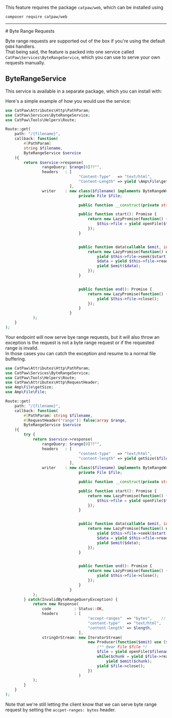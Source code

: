 This feature requires the package `catpaw/web`, which can be installed using<br/>
```
composer require catpaw/web
```
<hr/>
# Byte Range Requests

Byte range requests are supported out of the box if you're using the default `@404` handlers.<br/>
That being said, the feature is packed into one service called `CatPaw\Services\ByteRangeService`, which you can use to
serve your own requests manually.<br/>

## ByteRangeService

This service is available in a separate package, which you can install with:

Here's a simple example of how you would use the service:

```php
use CatPaw\Attributes\Http\PathParam;
use CatPaw\Services\ByteRangeService;
use CatPaw\Tools\Helpers\Route;

Route::get(
    path: "/{filename}",
    callback: function(
        #[PathParam]
        string $filename,
        ByteRangeService $service
    ){
        return $service->response(
                rangeQuery: $range[0]??"",
                headers   : [
                                "Content-Type"   => "text/html",
                                "Content-Length" => yield \Amp\File\getSize($filename),
                            ],
                writer    : new class($filename) implements ByteRangeWriterInterface {
                                private File $file;

                                public function __construct(private string $filename) { }

                                public function start(): Promise {
                                    return new LazyPromise(function() {
                                        $this->file = yield openFile($this->filename, "r");
                                    });
                                }


                                public function data(callable $emit, int $start, int $length): Promise {
                                    return new LazyPromise(function() use ($emit, $start, $length) {
                                        yield $this->file->seek($start);
                                        $data = yield $this->file->read($length);
                                        yield $emit($data);
                                    });
                                }


                                public function end(): Promise {
                                    return new LazyPromise(function() {
                                        yield $this->file->close();
                                    });
                                }
                            }
            );
    } 
);
```

Your endpoint will now serve bye range requests, but it will also throw an exception is the request is not a byte range
request or if the requested range is invalid.<br/>
In those cases you can catch the exception and resume to a normal file buffering.<br/>

```php
use CatPaw\Attributes\Http\PathParam;
use CatPaw\Services\ByteRangeService;
use CatPaw\Tools\Helpers\Route;
use CatPaw\Attributes\Http\RequestHeader;
use Amp\File\getSize;
use Amp\File\File;

Route::get(
    path: "/{filename}",
    callback: function(
        #[PathParam] string $filename,
        #[RequestHeader("range")] false|array $range,
        ByteRangeService $service
    ){
        try {
            return $service->response(
                rangeQuery: $range[0]??"",
                headers   : [
                                "content-type"   => "text/html",
                                "content-length" => yield getSize($filename),
                            ],
                writer    : new class($filename) implements ByteRangeWriterInterface {
                                private File $file;

                                public function __construct(private string $filename) { }

                                public function start(): Promise {
                                    return new LazyPromise(function() {
                                        $this->file = yield openFile($this->filename, "r");
                                    });
                                }


                                public function data(callable $emit, int $start, int $length): Promise {
                                    return new LazyPromise(function() use ($emit, $start, $length) {
                                        yield $this->file->seek($start);
                                        $data = yield $this->file->read($length);
                                        yield $emit($data);
                                    });
                                }


                                public function end(): Promise {
                                    return new LazyPromise(function() {
                                        yield $this->file->close();
                                    });
                                }
                            }
            );
        } catch(InvalidByteRangeQueryException) {
            return new Response(
                code          : Status::OK,
                headers       : [
                                    "accept-ranges"  => "bytes",    // let the client know we can serve byte-range requests
                                    "content-type"   => "text/html",
                                    "content-length" => $length,
                                ],
                stringOrStream: new IteratorStream(
                                    new Producer(function($emit) use ($filename) {
                                        /** @var File $file */
                                        $file = yield openFile($filename, "r");
                                        while($chunk = yield $file->read(65536))
                                            yield $emit($chunk);
                                        yield $file->close();
                                    })
                                )
            );
        }
    } 
);
```

Note that we're still letting the client know that we can serve byte range request by setting the `accpet-ranges: bytes`
header.